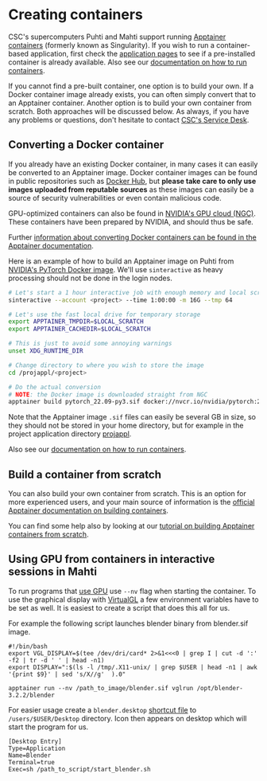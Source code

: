 # Creating containers

CSC's supercomputers Puhti and Mahti support running [Apptainer containers](https://apptainer.org/) (formerly known as Singularity). If you wish to run a container-based application, first check the [application pages](../../apps/index.md) to see if a pre-installed container is already available. Also see our [documentation on how to run containers](run-existing.md).

If you cannot find a pre-built container, one option is to build your own. If a Docker container image already exists, you can often simply convert that to an Apptainer container. Another option is to build your own container from scratch.  Both approaches will be discussed below. As always, if you have any problems or questions, don't hesitate to contact [CSC's Service Desk](https://www.csc.fi/en/contact-info).

## Converting a Docker container

If you already have an existing Docker container, in many cases it can easily be converted to an Apptainer image. Docker container images can be found in public repositories such as [Docker Hub](https://hub.docker.com/), but **please take care to only use images uploaded from reputable sources** as these images can easily be a source of security vulnerabilities or even contain malicious code.

GPU-optimized containers can also be found in [NVIDIA's GPU cloud (NGC)](https://catalog.ngc.nvidia.com/). These containers have been prepared by NVIDIA, and should thus be safe.

Further [information about converting Docker containers can be found in the Apptainer documentation](https://apptainer.org/docs/user/main/docker_and_oci.html).

Here is an example of how to build an Apptainer image on Puhti from [NVIDIA's PyTorch Docker image](https://catalog.ngc.nvidia.com/orgs/nvidia/containers/pytorch). We'll use `sinteractive` as heavy processing should not be done in the login nodes.

```bash
# Let's start a 1 hour interactive job with enough memory and local scratch space
sinteractive --account <project> --time 1:00:00 -m 16G --tmp 64

# Let's use the fast local drive for temporary storage
export APPTAINER_TMPDIR=$LOCAL_SCRATCH
export APPTAINER_CACHEDIR=$LOCAL_SCRATCH

# This is just to avoid some annoying warnings
unset XDG_RUNTIME_DIR

# Change directory to where you wish to store the image
cd /projappl/<project>

# Do the actual conversion
# NOTE: the Docker image is downloaded straight from NGC
apptainer build pytorch_22.09-py3.sif docker://nvcr.io/nvidia/pytorch:22.09-py3
```

Note that the Apptainer image `.sif` files can easily be several GB in size, so they should not be stored in your home directory, but for example in the project application directory [projappl](/computing/disk).

Also see our [documentation on how to run containers](run-existing.md).

## Build a container from scratch

You can also build your own container from scratch. This is an option for more experienced users, and your main source of information is the [official Apptainer documentation on building containers](https://apptainer.org/docs/user/main/build_a_container.html).

You can find some help also by looking at our [tutorial on building Apptainer containers from scratch](../../support/tutorials/singularity-scratch.md).


## Using GPU from containers in interactive sessions in Mahti

To run programs that [use GPU](https://apptainer.org/docs/user/latest/gpu.html) use `--nv` flag when starting the container. To use the graphical display with [VirtualGL](https://virtualgl.org/) a few environment variables have to be set as well. It is easiest to create a script that does this all for us.

For example the following script launches blender binary from blender.sif image.
```
#!/bin/bash
export VGL_DISPLAY=$(tee /dev/dri/card* 2>&1<<<0 | grep I | cut -d ':' -f2 | tr -d ' ' | head -n1)
export DISPLAY=":$(ls -l /tmp/.X11-unix/ | grep $USER | head -n1 | awk '{print $9}' | sed 's/X//g'  ).0"

apptainer run --nv /path_to_image/blender.sif vglrun /opt/blender-3.2.2/blender
```

For easier usage create a `blender.desktop` [shortcut file](https://specifications.freedesktop.org/desktop-entry-spec/desktop-entry-spec-latest.html#recognized-keys) to `/users/$USER/Desktop` directory. Icon then appears on desktop which will start the program for us.

```
[Desktop Entry]
Type=Application
Name=Blender
Terminal=true
Exec=sh /path_to_script/start_blender.sh
```

